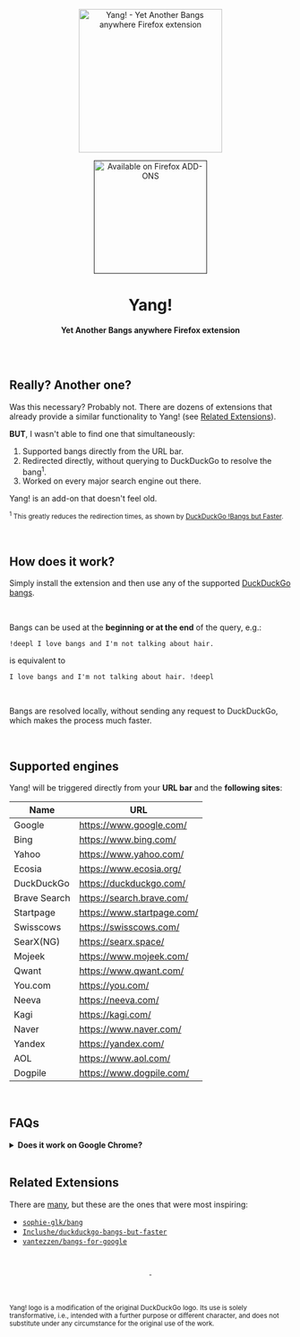 <p align="center"><img width="256" src="https://user-images.githubusercontent.com/22967053/218261969-b8f820d5-1075-47dd-aa89-22a082f36a0e.png" alt="Yang! - Yet Another Bangs anywhere Firefox extension"></p>

<p align="center"><a href=""><img width="202" src="https://user-images.githubusercontent.com/22967053/218262747-3ef4af48-86c6-4e10-9e07-6b64b4910031.png" alt="Available on Firefox ADD-ONS"></a></p>

<h1 align="center">Yang!</h1>
<p align="center"><b>Yet Another Bangs anywhere Firefox extension</b></p>

<br><br>

## Really? Another one?

Was this necessary? Probably not. There are dozens of extensions that already
provide a similar functionality to Yang! (see [Related
Extensions](#related-extensions)).

**BUT**, I wasn't able to find one that simultaneously:

1. Supported bangs directly from the URL bar.
2. Redirected directly, without querying to DuckDuckGo to resolve the
   bang<sup>1</sup>.
3. Worked on every major search engine out there.

Yang! is an add-on that doesn't feel old.

<sub><sup>1</sup> This greatly reduces the redirection times, as shown by
[DuckDuckGo !Bangs but Faster](https://bangs-but-faster.inclushe.com/).</small></sub>

<br>

## How does it work?

Simply install the extension and then use any of the supported [DuckDuckGo
bangs](https://duckduckgo.com/bangs).

<br>

Bangs can be used at the **beginning or at the end** of the query, e.g.:

```console
!deepl I love bangs and I'm not talking about hair.
```

is equivalent to

```console
I love bangs and I'm not talking about hair. !deepl
```

<br>

Bangs are resolved locally, without sending any request to DuckDuckGo, which
makes the process much faster.

<br>

## Supported engines

Yang! will be triggered directly from your **URL bar** and the **following
sites**:

| Name | URL |
|-|-|
| Google | https://www.google.com/
| Bing | https://www.bing.com/
| Yahoo | https://www.yahoo.com/
| Ecosia | https://www.ecosia.org/
| DuckDuckGo | https://duckduckgo.com/
| Brave Search | https://search.brave.com/
| Startpage | https://www.startpage.com/
| Swisscows | https://swisscows.com/
| SearX(NG) | https://searx.space/
| Mojeek | https://www.mojeek.com/
| Qwant | https://www.qwant.com/
| You.com | https://you.com/
| Neeva | https://neeva.com/
| Kagi | https://kagi.com/
| Naver | https://www.naver.com/
| Yandex | https://yandex.com/
| AOL | https://www.aol.com/
| Dogpile | https://www.dogpile.com/

<br>

## FAQs

<details>
  <summary><b>Does it work on Google Chrome?</b></summary>
  <p><br>No clue, I don't have that package installed on my system. I will not
  give support to it myself, but PRs are welcome.</p>
</details>

<br>

## Related Extensions

There are [many](https://addons.mozilla.org/en-US/firefox/search/?q=bangs), but
these are the ones that were most inspiring:

- [`sophie-glk/bang`](https://github.com/sophie-glk/bang)
- [`Inclushe/duckduckgo-bangs-but-faster`](https://gitlab.com/Inclushe/duckduckgo-bangs-but-faster)
- [`vantezzen/bangs-for-google`](https://github.com/vantezzen/bangs-for-google)

<br>
<p align="center"><sub>-</sub></p>
<br>

<sub>Yang! logo is a modification of the original DuckDuckGo logo. Its use is
solely transformative, i.e., intended with a further purpose or different
character, and does not substitute under any circumstance for the original
use of the work.</sub>
